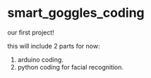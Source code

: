 # smart_goggles_coding
our first project!

this will include 2 parts for now:

1. arduino coding.
2. python coding for facial recognition.